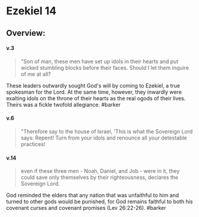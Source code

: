 # Ezekiel 14

## Overview:


#### v.3
>"Son of man, these men have set up idols in their hearts and put wicked stumbling blocks before their faces. Should I let them inquire of me at all?

These leaders outwardly sought God's will by coming to Ezekiel, a true spokesman for the Lord. At the same time, however, they inwardly were exalting idols on the throne of their hearts as the real ogods of their lives. Theirs was a fickle twofold allegiance.
#barker 


#### v.6
>"Therefore say to the house of Israel, 'This is what the Sovereign Lord says: Repent! Turn from your idols and renounce all your detestable practices!

#### v.14
>even if these three men - Noah, Daniel, and Job - were in it, they could save only themselves by their righteousness, declares the Sovereign Lord.

God reminded the elders that any nation that was unfaithful to him and turned to other gods would be punished, for God remains faithful to both his covenant curses and covenant promises (Lev 26:22-26).
#barker 


